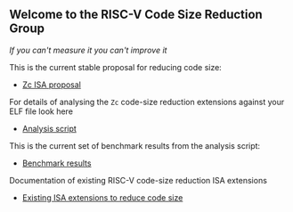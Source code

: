 Welcome to the RISC-V Code Size Reduction Group
------------------------------------------------

_If you can't measure it you can't improve it_

This is the current stable proposal for reducing code size:

- [Zc ISA proposal](https://github.com/riscv/riscv-code-size-reduction/releases/tag/V0.70.1-TOOLCHAIN-DEV)

For details of analysing the `Zc` code-size reduction extensions against your ELF file look here

- [Analysis script](https://github.com/riscv/riscv-code-size-reduction/tree/master/benchmarks)

This is the current set of benchmark results from the analysis script:

- [Benchmark results](https://docs.google.com/spreadsheets/d/1bFMyGkuuulBXuIaMsjBINoCWoLwObr1l9h5TAWN8s7k/edit#gid=1837831327)

Documentation of existing RISC-V code-size reduction ISA extensions
- [Existing ISA extensions to reduce code size](https://github.com/riscv/riscv-code-size-reduction/blob/master/existing_extensions/README.md)




